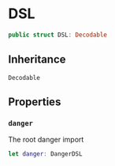 # DSL

``` swift
public struct DSL:​ Decodable
```

## Inheritance

`Decodable`

## Properties

### `danger`

The root danger import

``` swift
let danger:​ DangerDSL
```
